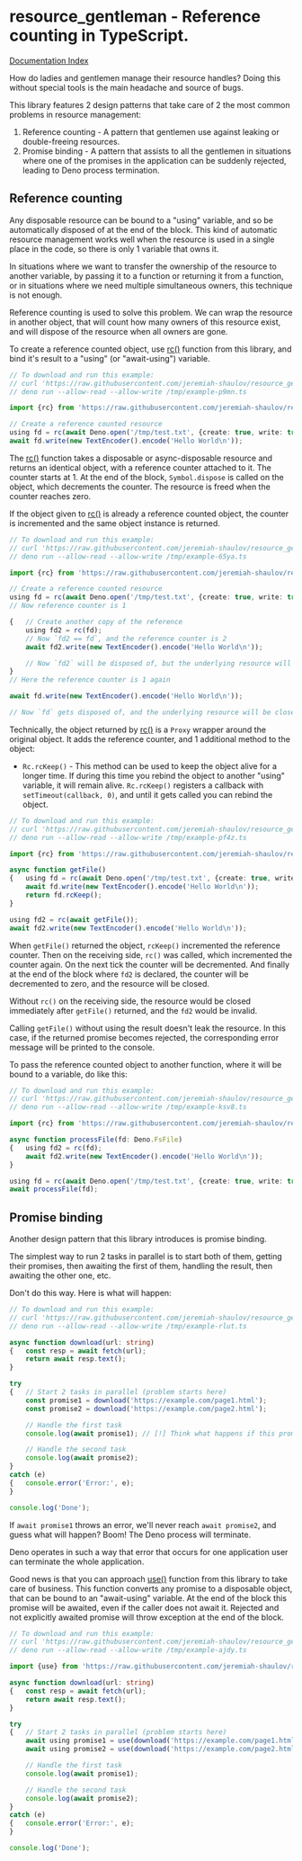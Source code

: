 <!--
	This file is generated with the following command:
	deno run --allow-all https://raw.githubusercontent.com/jeremiah-shaulov/tsa/v0.0.50/tsa.ts doc-md --outFile=README.md --outUrl=https://raw.githubusercontent.com/jeremiah-shaulov/resource_gentleman/v0.0.1/README.md --importUrl=https://raw.githubusercontent.com/jeremiah-shaulov/resource_gentleman/v0.0.1/mod.ts mod.ts
-->

# resource_gentleman - Reference counting in TypeScript.

[Documentation Index](generated-doc/README.md)

How do ladies and gentlemen manage their resource handles?
Doing this without special tools is the main headache and source of bugs.

This library features 2 design patterns that take care of 2 the most common problems in resource management:

1. Reference counting - A pattern that gentlemen use against leaking or double-freeing resources.
2. Promise binding - A pattern that assists to all the gentlemen in situations where one of the promises in the application can be suddenly rejected, leading to Deno process termination.

## Reference counting

Any disposable resource can be bound to a "using" variable, and so be automatically disposed of at the end of the block.
This kind of automatic resource management works well when the resource is used in a single place in the code,
so there is only 1 variable that owns it.

In situations where we want to transfer the ownership of the resource to another variable,
by passing it to a function or returning it from a function,
or in situations where we need multiple simultaneous owners,
this technique is not enough.

Reference counting is used to solve this problem.
We can wrap the resource in another object, that will count how many owners of this resource exist,
and will dispose of the resource when all owners are gone.

To create a reference counted object, use [rc()](generated-doc/function.rc/README.md) function from this library, and bind it's result to a "using" (or "await-using") variable.

```ts
// To download and run this example:
// curl 'https://raw.githubusercontent.com/jeremiah-shaulov/resource_gentleman/v0.0.1/README.md' | perl -ne 's/^> //; $y=$1 if /^```(.)?/; print $_ if $y&&$m; $m=$y&&$m+/<example-p9mn>/' > /tmp/example-p9mn.ts
// deno run --allow-read --allow-write /tmp/example-p9mn.ts

import {rc} from 'https://raw.githubusercontent.com/jeremiah-shaulov/resource_gentleman/v0.0.1/mod.ts';

// Create a reference counted resource
using fd = rc(await Deno.open('/tmp/test.txt', {create: true, write: true}));
await fd.write(new TextEncoder().encode('Hello World\n'));
```

The [rc()](generated-doc/function.rc/README.md) function takes a disposable or async-disposable resource and returns an identical object, with a reference counter attached to it.
The counter starts at 1.
At the end of the block, `Symbol.dispose` is called on the object, which decrements the counter.
The resource is freed when the counter reaches zero.

If the object given to [rc()](generated-doc/function.rc/README.md) is already a reference counted object, the counter is incremented and the same object instance is returned.

```ts
// To download and run this example:
// curl 'https://raw.githubusercontent.com/jeremiah-shaulov/resource_gentleman/v0.0.1/README.md' | perl -ne 's/^> //; $y=$1 if /^```(.)?/; print $_ if $y&&$m; $m=$y&&$m+/<example-65ya>/' > /tmp/example-65ya.ts
// deno run --allow-read --allow-write /tmp/example-65ya.ts

import {rc} from 'https://raw.githubusercontent.com/jeremiah-shaulov/resource_gentleman/v0.0.1/mod.ts';

// Create a reference counted resource
using fd = rc(await Deno.open('/tmp/test.txt', {create: true, write: true}));
// Now reference counter is 1

{	// Create another copy of the reference
	using fd2 = rc(fd);
	// Now `fd2 == fd`, and the reference counter is 2
	await fd2.write(new TextEncoder().encode('Hello World\n'));

	// Now `fd2` will be disposed of, but the underlying resource will remain open
}
// Here the reference counter is 1 again

await fd.write(new TextEncoder().encode('Hello World\n'));

// Now `fd` gets disposed of, and the underlying resource will be closed
```

Technically, the object returned by [rc()](generated-doc/function.rc/README.md) is a `Proxy` wrapper around the original object.
It adds the reference counter, and 1 additional method to the object:

- `Rc.rcKeep()` - This method can be used to keep the object alive for a longer time.
If during this time you rebind the object to another "using" variable, it will remain alive.
`Rc.rcKeep()` registers a callback with `setTimeout(callback, 0)`,
and until it gets called you can rebind the object.

```ts
// To download and run this example:
// curl 'https://raw.githubusercontent.com/jeremiah-shaulov/resource_gentleman/v0.0.1/README.md' | perl -ne 's/^> //; $y=$1 if /^```(.)?/; print $_ if $y&&$m; $m=$y&&$m+/<example-pf4z>/' > /tmp/example-pf4z.ts
// deno run --allow-read --allow-write /tmp/example-pf4z.ts

import {rc} from 'https://raw.githubusercontent.com/jeremiah-shaulov/resource_gentleman/v0.0.1/mod.ts';

async function getFile()
{	using fd = rc(await Deno.open('/tmp/test.txt', {create: true, write: true}));
	await fd.write(new TextEncoder().encode('Hello World\n'));
	return fd.rcKeep();
}

using fd2 = rc(await getFile());
await fd2.write(new TextEncoder().encode('Hello World\n'));
```

When `getFile()` returned the object, `rcKeep()` incremented the reference counter.
Then on the receiving side, `rc()` was called, which incremented the counter again.
On the next tick the counter will be decremented.
And finally at the end of the block where `fd2` is declared, the counter will be decremented to zero,
and the resource will be closed.

Without `rc()` on the receiving side, the resource would be closed immediately after `getFile()` returned,
and the `fd2` would be invalid.

Calling `getFile()` without using the result doesn't leak the resource.
In this case, if the returned promise becomes rejected, the corresponding error message will be printed to the console.

To pass the reference counted object to another function, where it will be bound to a variable, do like this:

```ts
// To download and run this example:
// curl 'https://raw.githubusercontent.com/jeremiah-shaulov/resource_gentleman/v0.0.1/README.md' | perl -ne 's/^> //; $y=$1 if /^```(.)?/; print $_ if $y&&$m; $m=$y&&$m+/<example-ksv8>/' > /tmp/example-ksv8.ts
// deno run --allow-read --allow-write /tmp/example-ksv8.ts

import {rc} from 'https://raw.githubusercontent.com/jeremiah-shaulov/resource_gentleman/v0.0.1/mod.ts';

async function processFile(fd: Deno.FsFile)
{	using fd2 = rc(fd);
	await fd2.write(new TextEncoder().encode('Hello World\n'));
}

using fd = rc(await Deno.open('/tmp/test.txt', {create: true, write: true}));
await processFile(fd);
```

## Promise binding

Another design pattern that this library introduces is promise binding.

The simplest way to run 2 tasks in parallel is to start both of them, getting their promises,
then awaiting the first of them, handling the result, then awaiting the other one, etc.

Don't do this way. Here is what will happen:

```ts
// To download and run this example:
// curl 'https://raw.githubusercontent.com/jeremiah-shaulov/resource_gentleman/v0.0.1/README.md' | perl -ne 's/^> //; $y=$1 if /^```(.)?/; print $_ if $y&&$m; $m=$y&&$m+/<example-rlut>/' > /tmp/example-rlut.ts
// deno run --allow-read --allow-write /tmp/example-rlut.ts

async function download(url: string)
{	const resp = await fetch(url);
	return await resp.text();
}

try
{	// Start 2 tasks in parallel (problem starts here)
	const promise1 = download('https://example.com/page1.html');
	const promise2 = download('https://example.com/page2.html');

	// Handle the first task
	console.log(await promise1); // [!] Think what happens if this promise is rejected

	// Handle the second task
	console.log(await promise2);
}
catch (e)
{	console.error('Error:', e);
}

console.log('Done');

```

If `await promise1` throws an error, we'll never reach `await promise2`, and guess what will happen?
Boom! The Deno process will terminate.

Deno operates in such a way that error that occurs for one application user can terminate the whole application.

Good news is that you can approach [use()](generated-doc/function.use/README.md) function from this library to take care of business.
This function converts any promise to a disposable object, that can be bound to an "await-using" variable.
At the end of the block this promise will be awaited, even if the caller does not await it.
Rejected and not explicitly awaited promise will throw exception at the end of the block.

```ts
// To download and run this example:
// curl 'https://raw.githubusercontent.com/jeremiah-shaulov/resource_gentleman/v0.0.1/README.md' | perl -ne 's/^> //; $y=$1 if /^```(.)?/; print $_ if $y&&$m; $m=$y&&$m+/<example-ajdy>/' > /tmp/example-ajdy.ts
// deno run --allow-read --allow-write /tmp/example-ajdy.ts

import {use} from 'https://raw.githubusercontent.com/jeremiah-shaulov/resource_gentleman/v0.0.1/mod.ts';

async function download(url: string)
{	const resp = await fetch(url);
	return await resp.text();
}

try
{	// Start 2 tasks in parallel (problem starts here)
	await using promise1 = use(download('https://example.com/page1.html'));
	await using promise2 = use(download('https://example.com/page2.html'));

	// Handle the first task
	console.log(await promise1);

	// Handle the second task
	console.log(await promise2);
}
catch (e)
{	console.error('Error:', e);
}

console.log('Done');
```
